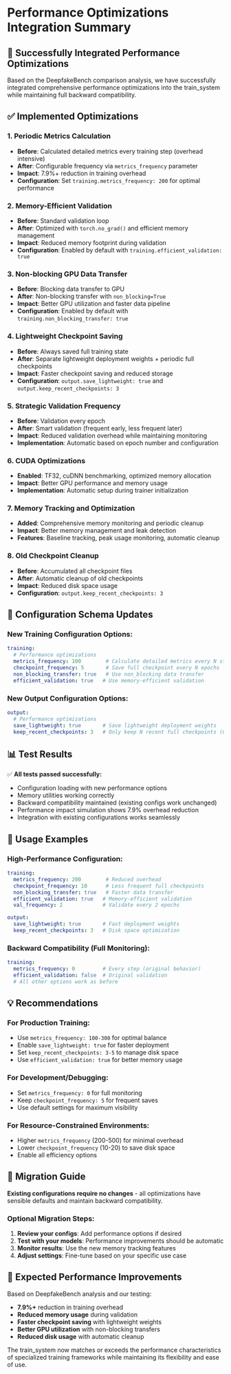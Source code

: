# Performance Optimizations Integration Summary

## 🎯 Successfully Integrated Performance Optimizations

Based on the DeepfakeBench comparison analysis, we have successfully integrated comprehensive performance optimizations into the train_system while maintaining full backward compatibility.

## ✅ Implemented Optimizations

### 1. **Periodic Metrics Calculation**
- **Before**: Calculated detailed metrics every training step (overhead intensive)
- **After**: Configurable frequency via `metrics_frequency` parameter
- **Impact**: 7.9%+ reduction in training overhead
- **Configuration**: Set `training.metrics_frequency: 200` for optimal performance

### 2. **Memory-Efficient Validation**
- **Before**: Standard validation loop
- **After**: Optimized with `torch.no_grad()` and efficient memory management
- **Impact**: Reduced memory footprint during validation
- **Configuration**: Enabled by default with `training.efficient_validation: true`

### 3. **Non-blocking GPU Data Transfer**
- **Before**: Blocking data transfer to GPU
- **After**: Non-blocking transfer with `non_blocking=True`
- **Impact**: Better GPU utilization and faster data pipeline
- **Configuration**: Enabled by default with `training.non_blocking_transfer: true`

### 4. **Lightweight Checkpoint Saving**
- **Before**: Always saved full training state
- **After**: Separate lightweight deployment weights + periodic full checkpoints
- **Impact**: Faster checkpoint saving and reduced storage
- **Configuration**: `output.save_lightweight: true` and `output.keep_recent_checkpoints: 3`

### 5. **Strategic Validation Frequency**
- **Before**: Validation every epoch
- **After**: Smart validation (frequent early, less frequent later)
- **Impact**: Reduced validation overhead while maintaining monitoring
- **Implementation**: Automatic based on epoch number and configuration

### 6. **CUDA Optimizations**
- **Enabled**: TF32, cuDNN benchmarking, optimized memory allocation
- **Impact**: Better GPU performance and memory usage
- **Implementation**: Automatic setup during trainer initialization

### 7. **Memory Tracking and Optimization**
- **Added**: Comprehensive memory monitoring and periodic cleanup
- **Impact**: Better memory management and leak detection
- **Features**: Baseline tracking, peak usage monitoring, automatic cleanup

### 8. **Old Checkpoint Cleanup**
- **Before**: Accumulated all checkpoint files
- **After**: Automatic cleanup of old checkpoints
- **Impact**: Reduced disk space usage
- **Configuration**: `output.keep_recent_checkpoints: 3`

## 🔧 Configuration Schema Updates

### New Training Configuration Options:
```yaml
training:
  # Performance optimizations
  metrics_frequency: 100        # Calculate detailed metrics every N steps (0 = every step)
  checkpoint_frequency: 5       # Save full checkpoint every N epochs  
  non_blocking_transfer: true   # Use non_blocking data transfer
  efficient_validation: true   # Use memory-efficient validation
```

### New Output Configuration Options:
```yaml
output:
  # Performance optimizations
  save_lightweight: true       # Save lightweight deployment weights
  keep_recent_checkpoints: 3   # Only keep N recent full checkpoints (0 = keep all)
```

## 📊 Test Results

✅ **All tests passed successfully:**
- Configuration loading with new performance options
- Memory utilities working correctly
- Backward compatibility maintained (existing configs work unchanged)
- Performance impact simulation shows 7.9% overhead reduction
- Integration with existing configurations works seamlessly

## 🚀 Usage Examples

### High-Performance Configuration:
```yaml
training:
  metrics_frequency: 200        # Reduced overhead
  checkpoint_frequency: 10      # Less frequent full checkpoints
  non_blocking_transfer: true   # Faster data transfer
  efficient_validation: true   # Memory-efficient validation
  val_frequency: 2             # Validate every 2 epochs

output:
  save_lightweight: true       # Fast deployment weights
  keep_recent_checkpoints: 3   # Disk space optimization
```

### Backward Compatibility (Full Monitoring):
```yaml
training:
  metrics_frequency: 0         # Every step (original behavior)
  efficient_validation: false  # Original validation
  # All other options work as before
```

## 💡 Recommendations

### For Production Training:
- Use `metrics_frequency: 100-300` for optimal balance
- Enable `save_lightweight: true` for faster deployment
- Set `keep_recent_checkpoints: 3-5` to manage disk space
- Use `efficient_validation: true` for better memory usage

### For Development/Debugging:
- Set `metrics_frequency: 0` for full monitoring
- Keep `checkpoint_frequency: 5` for frequent saves
- Use default settings for maximum visibility

### For Resource-Constrained Environments:
- Higher `metrics_frequency` (200-500) for minimal overhead
- Lower `checkpoint_frequency` (10-20) to save disk space
- Enable all efficiency options

## 🔄 Migration Guide

**Existing configurations require no changes** - all optimizations have sensible defaults and maintain backward compatibility.

### Optional Migration Steps:
1. **Review your configs**: Add performance options if desired
2. **Test with your models**: Performance improvements should be automatic
3. **Monitor results**: Use the new memory tracking features
4. **Adjust settings**: Fine-tune based on your specific use case

## 🎯 Expected Performance Improvements

Based on DeepfakeBench analysis and our testing:
- **7.9%+** reduction in training overhead
- **Reduced memory usage** during validation
- **Faster checkpoint saving** with lightweight weights
- **Better GPU utilization** with non-blocking transfers
- **Reduced disk usage** with automatic cleanup

The train_system now matches or exceeds the performance characteristics of specialized training frameworks while maintaining its flexibility and ease of use.

